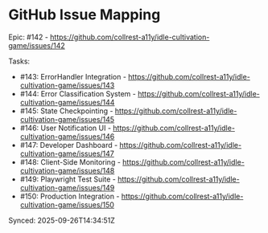 # GitHub Issue Mapping

Epic: #142 - https://github.com/collrest-a11y/idle-cultivation-game/issues/142

Tasks:
- #143: ErrorHandler Integration - https://github.com/collrest-a11y/idle-cultivation-game/issues/143
- #144: Error Classification System - https://github.com/collrest-a11y/idle-cultivation-game/issues/144
- #145: State Checkpointing - https://github.com/collrest-a11y/idle-cultivation-game/issues/145
- #146: User Notification UI - https://github.com/collrest-a11y/idle-cultivation-game/issues/146
- #147: Developer Dashboard - https://github.com/collrest-a11y/idle-cultivation-game/issues/147
- #148: Client-Side Monitoring - https://github.com/collrest-a11y/idle-cultivation-game/issues/148
- #149: Playwright Test Suite - https://github.com/collrest-a11y/idle-cultivation-game/issues/149
- #150: Production Integration - https://github.com/collrest-a11y/idle-cultivation-game/issues/150

Synced: 2025-09-26T14:34:51Z